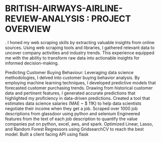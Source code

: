 # BRITISH-AIRWAYS-AIRLINE-REVIEW-ANALYSIS : PROJECT OVERVIEW
. I honed my web scraping skills by extracting valuable insights from online sources.
  Using web scraping tools and libraries, I gathered relevant data to uncover company activities and industry trends. 
  This experience equipped me with the ability to transform raw data into actionable insights for informed decision-making.

Predicting Customer Buying Behaviour: Leveraging data science methodologies, 
I delved into customer buying behavior analysis. By employing machine learning techniques, 
I developed predictive models that forecasted customer purchasing trends. 
Drawing from historical customer data and pertinent features,
I generated accurate predictions that highlighted my proficiency in data-driven predictions.
Created a tool that estimates data science salaries (MAE ~ $ 11K) to help data scientists negotiate their income when they get a job.
Scraped over 1000 job descriptions from glassdoor using python and selenium
Engineered features from the text of each job description to quantify the value companies put on python, excel, aws, and spark.
Optimized Linear, Lasso, and Random Forest Regressors using GridsearchCV to reach the best model.
Built a client facing API using flask
